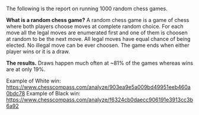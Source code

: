 The following is the report on running 1000 random chess games.

**What is a random chess game?** A random chess game is a game of chess where both players choose moves at complete random choice.
For each move all the legal moves are enumerated first and one of them is choosen at random to be the next move. All legal moves have equal chance of being elected. No illegal move can be ever choosen.
The game ends when either player wins or it is a draw.

**The results.** Draws happen much often at ~81% of the games whereas wins are at only 19%.


Example of White win: https://www.chesscompass.com/analyze/903ea9e5a009bd49951eeb460a0bdc78
Example of Black win: https://www.chesscompass.com/analyze/f6324cb0daecc906191e3913cc3b6a92
